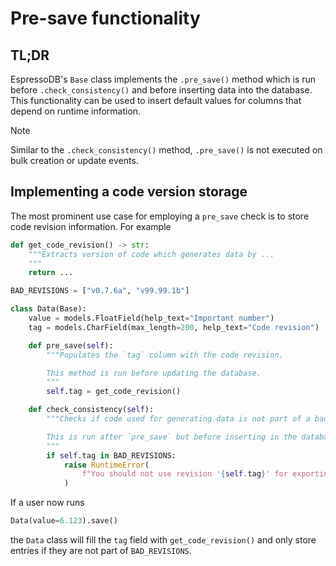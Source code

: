 # Pre-save functionality

## TL;DR

EspressoDB's `Base` class implements the `.pre_save()` method which is run before `.check_consistency()` and before inserting data into the database.
This functionality can be used to insert default values for columns that depend on runtime information.

<div class="admonition warning">
<p class="admonition-title">Note</p>
<p>
    Similar to the <code>.check_consistency()</code> method, <code>.pre_save()</code> is not executed on bulk creation or update events.
</p>
</div>


## Implementing a code version storage

The most prominent use case for employing a `pre_save` check is to store code revision information.
For example

```python
def get_code_revision() -> str:
    """Extracts version of code which generates data by ...
    """
    return ...

BAD_REVISIONS = ["v0.7.6a", "v99.99.1b"]

class Data(Base):
    value = models.FloatField(help_text="Important number")
    tag = models.CharField(max_length=200, help_text="Code revision")

    def pre_save(self):
        """Populates the `tag` column with the code revision.

        This method is run before updating the database.
        """
        self.tag = get_code_revision()

    def check_consistency(self):
        """Checks if code used for generating data is not part of a bad revision.

        This is run after `pre_save` but before inserting in the database.
        """
        if self.tag in BAD_REVISIONS:
            raise RuntimeError(
                f"You should not use revision '{self.tag}' for exporting data."
            )
```

If a user now runs
```python
Data(value=6.123).save()
```
the `Data` class will fill the `tag` field with `get_code_revision()` and only store entries if they are not part of `BAD_REVISIONS`.
